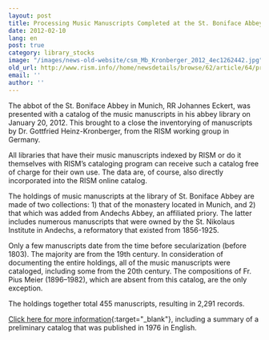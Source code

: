 ```yaml
---
layout: post
title: Processing Music Manuscripts Completed at the St. Boniface Abbey Library, Munich (D-Mb)
date: 2012-02-10
lang: en
post: true
category: library_stocks
image: "/images/news-old-website/csm_Mb_Kronberger_2012_4ec1262442.jpg"
old_url: http://www.rism.info//home/newsdetails/browse/62/article/64/processing-music-manuscripts-completed-at-the-st-boniface-abbey-library-munich-d-mb.html
email: ''
author: ''
---
```


The abbot of the St. Boniface Abbey in Munich, RR Johannes Eckert, was presented with a catalog of the music manuscripts in his abbey library on January 20, 2012. This brought to a close the inventorying of manuscripts by Dr. Gottfried Heinz-Kronberger, from the RISM working group in Germany.

All libraries that have their music manuscripts indexed by RISM or do it themselves with RISM’s cataloging program can receive such a catalog free of charge for their own use. The data are, of course, also directly incorporated into the RISM online catalog.

The holdings of music manuscripts at the library of St. Boniface Abbey are made of two collections: 1) that of the monastery located in Munich, and 2) that which was added from Andechs Abbey, an affiliated priory. The latter includes numerous manuscripts that were owned by the St. Nikolaus Institute in Andechs, a reformatory that existed from 1856-1925.

Only a few manuscripts date from the time before secularization (before 1803). The majority are from the 19th century. In consideration of documenting the entire holdings, all of the music manuscripts were cataloged, including some from the 20th century. The compositions of Fr. Pius Meier (1896–1982), which are absent from this catalog, are the only exception.

The holdings together total 455 manuscripts, resulting in 2,291 records.

[Click here for more information](http://www.rism.info/en/workgroups/germany-dresden-munich-working-group-deutschland/einzelinformationen/muenchen-st-bonifaz-stiftsbibliothek-d-mb.html){:target="_blank"}, including a summary of a preliminary catalog that was published in 1976 in English.